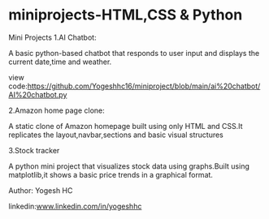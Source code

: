 # miniprojects-HTML,CSS & Python

Mini Projects
1.AI Chatbot:

A basic python-based chatbot that responds to user input and displays the current date,time and weather.

view code:https://github.com/Yogeshhc16/miniproject/blob/main/ai%20chatbot/AI%20chatbot.py

2.Amazon home page clone:

A static clone of Amazon homepage built using only HTML and CSS.It replicates the layout,navbar,sections and basic visual structures

3.Stock tracker

A python mini project that visualizes stock data using graphs.Built using matplotlib,it shows a basic price trends in a graphical format.






Author:
Yogesh HC

linkedin:www.linkedin.com/in/yogeshhc 














